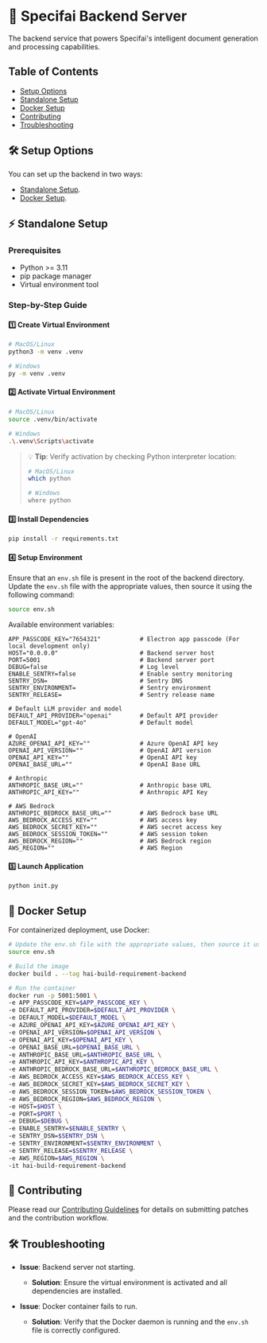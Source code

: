 # 🚀 Specifai Backend Server

The backend service that powers Specifai's intelligent document generation and processing capabilities.

## Table of Contents
- [Setup Options](#setup-options)
- [Standalone Setup](#standalone-setup)
- [Docker Setup](#docker-setup)
- [Contributing](#contributing)
- [Troubleshooting](#troubleshooting)

## 🛠 Setup Options

You can set up the backend in two ways:
- [Standalone Setup](#standalone-setup).
- [Docker Setup](#docker-setup).

## ⚡ Standalone Setup

### Prerequisites
- Python >= 3.11
- pip package manager
- Virtual environment tool

### Step-by-Step Guide

#### 1️⃣ Create Virtual Environment

```bash
# MacOS/Linux
python3 -m venv .venv 

# Windows
py -m venv .venv
```

#### 2️⃣ Activate Virtual Environment

```bash
# MacOS/Linux
source .venv/bin/activate

# Windows
.\.venv\Scripts\activate
```

> 💡 **Tip**: Verify activation by checking Python interpreter location:
> ```bash
> # MacOS/Linux
> which python
> 
> # Windows
> where python
> ```

#### 3️⃣ Install Dependencies

```bash
pip install -r requirements.txt
```

#### 4️⃣ Setup Environment
Ensure that an `env.sh` file is present in the root of the backend directory. Update the `env.sh` file with the appropriate values, then source it using the following command:

```bash
source env.sh
```

Available environment variables:
```
APP_PASSCODE_KEY="7654321"           # Electron app passcode (For local development only)
HOST="0.0.0.0"                       # Backend server host
PORT=5001                            # Backend server port
DEBUG=false                          # Log level
ENABLE_SENTRY=false                  # Enable sentry monitoring
SENTRY_DSN=                          # Sentry DNS
SENTRY_ENVIRONMENT=                  # Sentry environment
SENTRY_RELEASE=                      # Sentry release name

# Default LLM provider and model
DEFAULT_API_PROVIDER="openai"        # Default API provider
DEFAULT_MODEL="gpt-4o"               # Default model

# OpenAI
AZURE_OPENAI_API_KEY=""              # Azure OpenAI API key
OPENAI_API_VERSION=""                # OpenAI API version
OPENAI_API_KEY=""                    # OpenAI API key
OPENAI_BASE_URL=""                   # OpenAI Base URL

# Anthropic
ANTHROPIC_BASE_URL=""                # Anthropic base URL
ANTHROPIC_API_KEY=""                 # Anthropic API Key

# AWS Bedrock
ANTHROPIC_BEDROCK_BASE_URL=""        # AWS Bedrock base URL
AWS_BEDROCK_ACCESS_KEY=""            # AWS access key
AWS_BEDROCK_SECRET_KEY=""            # AWS secret access key
AWS_BEDROCK_SESSION_TOKEN=""         # AWS session token
AWS_BEDROCK_REGION=""                # AWS Bedrock region
AWS_REGION=""                        # AWS Region
```

#### 5️⃣ Launch Application

```bash
python init.py
```

## 🐳 Docker Setup

For containerized deployment, use Docker:

```bash
# Update the env.sh file with the appropriate values, then source it using the following command
source env.sh

# Build the image
docker build . --tag hai-build-requirement-backend

# Run the container
docker run -p 5001:5001 \
-e APP_PASSCODE_KEY=$APP_PASSCODE_KEY \
-e DEFAULT_API_PROVIDER=$DEFAULT_API_PROVIDER \
-e DEFAULT_MODEL=$DEFAULT_MODEL \
-e AZURE_OPENAI_API_KEY=$AZURE_OPENAI_API_KEY \
-e OPENAI_API_VERSION=$OPENAI_API_VERSION \
-e OPENAI_API_KEY=$OPENAI_API_KEY \
-e OPENAI_BASE_URL=$OPENAI_BASE_URL \
-e ANTHROPIC_BASE_URL=$ANTHROPIC_BASE_URL \
-e ANTHROPIC_API_KEY=$ANTHROPIC_API_KEY \
-e ANTHROPIC_BEDROCK_BASE_URL=$ANTHROPIC_BEDROCK_BASE_URL \
-e AWS_BEDROCK_ACCESS_KEY=$AWS_BEDROCK_ACCESS_KEY \
-e AWS_BEDROCK_SECRET_KEY=$AWS_BEDROCK_SECRET_KEY \
-e AWS_BEDROCK_SESSION_TOKEN=$AWS_BEDROCK_SESSION_TOKEN \
-e AWS_BEDROCK_REGION=$AWS_BEDROCK_REGION \
-e HOST=$HOST \
-e PORT=$PORT \
-e DEBUG=$DEBUG \
-e ENABLE_SENTRY=$ENABLE_SENTRY \
-e SENTRY_DSN=$SENTRY_DSN \
-e SENTRY_ENVIRONMENT=$SENTRY_ENVIRONMENT \
-e SENTRY_RELEASE=$SENTRY_RELEASE \
-e AWS_REGION=$AWS_REGION \
-it hai-build-requirement-backend
```

## 🤝 Contributing

Please read our [Contributing Guidelines](../CONTRIBUTING.md) for details on submitting patches and the contribution workflow.

## 🛠️ Troubleshooting

- **Issue**: Backend server not starting.
  - **Solution**: Ensure the virtual environment is activated and all dependencies are installed.

- **Issue**: Docker container fails to run.
  - **Solution**: Verify that the Docker daemon is running and the `env.sh` file is correctly configured.
